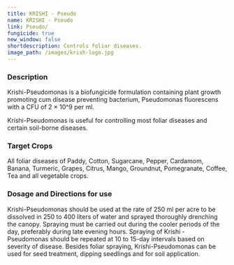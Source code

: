 ```yaml
---
title: KRISHI - Pseudo
name: KRISHI - Pseudo
link: Pseudo/
fungicide: true
new_window: false
shortdescription: Controls foliar diseases.
image_path: /images/krish-logo.jpg
---
```

### Description
Krishi-Pseudomonas is a biofungicide formulation containing plant growth promoting cum
disease preventing bacterium, Pseudomonas fluorescens with a CFU of 2 × 10^9 per ml.

Krishi-Pseudomonas is useful for controlling most foliar diseases and certain soil-borne diseases.

### Target Crops
All foliar diseases of Paddy, Cotton, Sugarcane, Pepper, Cardamom, Banana, Turmeric, Grapes, Citrus, Mango, Groundnut, Pomegranate, Coffee, Tea and all vegetable crops.

### Dosage and Directions for use
Krishi-Pseudomonas should be used at the rate of 250 ml per acre to be dissolved in 250 to 400 liters of water and sprayed thoroughly drenching the canopy. Spraying must be carried out during the cooler periods of the day, preferably during late evening hours. Spraying of Krishi - Pseudomonas should be repeated at 10 to 15-day intervals based on severity of disease. Besides foliar spraying, Krishi-Pseudomonas can be used for seed treatment, dipping seedlings and for soil application.
